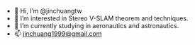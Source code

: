 - 👋 Hi, I’m @jinchuangtw
- 👀 I’m interested in Stereo V-SLAM theorem and techniques.
- 🌱 I’m currently studying in aeronautics and astronautics.
- 📫 jinchuang1999@gmail.com

<!---
jinchuangtw/jinchuangtw is a ✨ special ✨ repository because its `README.md` (this file) appears on your GitHub profile.
You can click the Preview link to take a look at your changes.
--->
